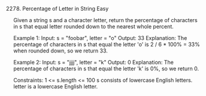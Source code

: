 2278. Percentage of Letter in String
Easy

Given a string s and a character letter, return the percentage of characters in s that equal letter rounded down to the nearest whole percent.

Example 1:
Input: s = "foobar", letter = "o"
Output: 33
Explanation:
The percentage of characters in s that equal the letter 'o' is 2 / 6 * 100% = 33% when rounded down, so we return 33.

Example 2:
Input: s = "jjjj", letter = "k"
Output: 0
Explanation:
The percentage of characters in s that equal the letter 'k' is 0%, so we return 0.
 
Constraints:
1 <= s.length <= 100
s consists of lowercase English letters.
letter is a lowercase English letter.
